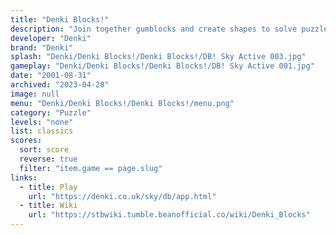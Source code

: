 ```yaml
---
title: "Denki Blocks!"
description: "Join together gumblocks and create shapes to solve puzzles!"
developer: "Denki"
brand: "Denki"
splash: "Denki/Denki Blocks!/Denki Blocks!/DB! Sky Active 003.jpg"
gameplay: "Denki/Denki Blocks!/Denki Blocks!/DB! Sky Active 001.jpg"
date: "2001-08-31"
archived: "2023-04-28"
image: null
menu: "Denki/Denki Blocks!/Denki Blocks!/menu.png"
category: "Puzzle"
levels: "none"
list: classics
scores:
  sort: score
  reverse: true
  filter: "item.game == page.slug"
links:
  - title: Play
    url: "https://denki.co.uk/sky/db/app.html"
  - title: Wiki
    url: "https://stbwiki.tumble.beanofficial.co/wiki/Denki_Blocks"
---
```

